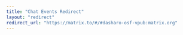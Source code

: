 ```yaml
---
title: "Chat Events Redirect"
layout: "redirect"
redirect_url: "https://matrix.to/#/#dasharo-osf-vpub:matrix.org"
---
```


